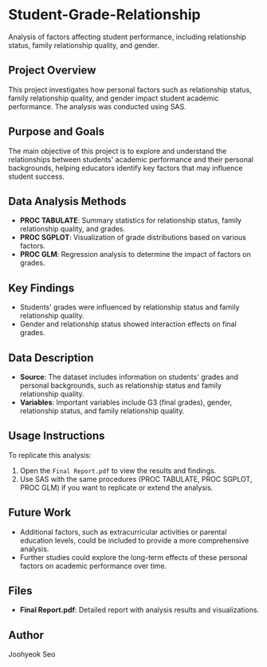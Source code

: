 # Student-Grade-Relationship
Analysis of factors affecting student performance, including relationship status, family relationship quality, and gender.

## Project Overview
This project investigates how personal factors such as relationship status, family relationship quality, and gender impact student academic performance. The analysis was conducted using SAS.

## Purpose and Goals
The main objective of this project is to explore and understand the relationships between students' academic performance and their personal backgrounds, helping educators identify key factors that may influence student success.

## Data Analysis Methods
- **PROC TABULATE**: Summary statistics for relationship status, family relationship quality, and grades.
- **PROC SGPLOT**: Visualization of grade distributions based on various factors.
- **PROC GLM**: Regression analysis to determine the impact of factors on grades.

## Key Findings
- Students' grades were influenced by relationship status and family relationship quality.
- Gender and relationship status showed interaction effects on final grades.

## Data Description
- **Source**: The dataset includes information on students' grades and personal backgrounds, such as relationship status and family relationship quality.
- **Variables**: Important variables include G3 (final grades), gender, relationship status, and family relationship quality.

## Usage Instructions
To replicate this analysis:
1. Open the `Final Report.pdf` to view the results and findings.
2. Use SAS with the same procedures (PROC TABULATE, PROC SGPLOT, PROC GLM) if you want to replicate or extend the analysis.

## Future Work
- Additional factors, such as extracurricular activities or parental education levels, could be included to provide a more comprehensive analysis.
- Further studies could explore the long-term effects of these personal factors on academic performance over time.

## Files
- **Final Report.pdf**: Detailed report with analysis results and visualizations.

## Author
Joohyeok Seo
